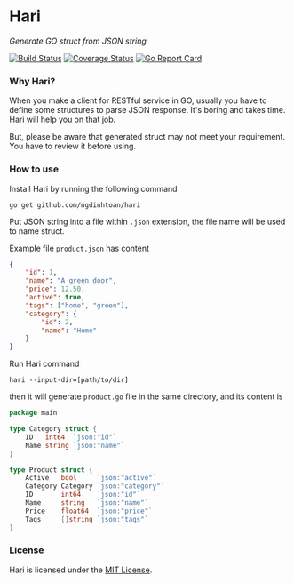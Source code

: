 # Hari

*Generate GO struct from JSON string*

[![Build Status](https://travis-ci.org/ngdinhtoan/hari.svg)](https://travis-ci.org/ngdinhtoan/hari)
[![Coverage Status](https://coveralls.io/repos/github/ngdinhtoan/hari/badge.svg?branch=master)](https://coveralls.io/github/ngdinhtoan/hari?branch=master)
[![Go Report Card](https://goreportcard.com/badge/github.com/ngdinhtoan/hari)](https://goreportcard.com/report/github.com/ngdinhtoan/hari)

### Why Hari?

When you make a client for RESTful service in GO, usually you have to define some structures to parse JSON response.
It's boring and takes time. Hari will help you on that job.

But, please be aware that generated struct may not meet your requirement. You have to review it before using.

### How to use

Install Hari by running the following command

    go get github.com/ngdinhtoan/hari

Put JSON string into a file within `.json` extension, the file name will be used to name struct.

Example file `product.json` has content

```json
{
    "id": 1,
    "name": "A green door",
    "price": 12.50,
    "active": true,
    "tags": ["home", "green"],
    "category": {
        "id": 2,
        "name": "Home"
    }
}
```

Run Hari command

    hari --input-dir=[path/to/dir]

then it will generate `product.go` file in the same directory, and its content is

```go
package main

type Category struct {
	ID   int64  `json:"id"`
	Name string `json:"name"`
}

type Product struct {
	Active   bool     `json:"active"`
	Category Category `json:"category"`
	ID       int64    `json:"id"`
	Name     string   `json:"name"`
	Price    float64  `json:"price"`
	Tags     []string `json:"tags"`
}
```

### License

Hari is licensed under the [MIT License](https://github.com/ngdinhtoan/hari/blob/master/LICENSE).
